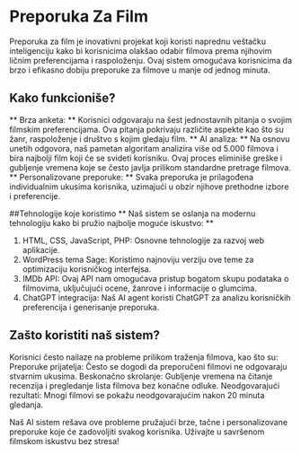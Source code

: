 # Preporuka Za Film

Preporuka za film je inovativni projekat koji koristi naprednu veštačku inteligenciju kako bi korisnicima olakšao odabir filmova prema njihovim ličnim preferencijama i raspoloženju. Ovaj sistem omogućava korisnicima da brzo i efikasno dobiju preporuke za filmove u manje od jednog minuta.

## Kako funkcioniše?
** Brza anketa: ** Korisnici odgovaraju na šest jednostavnih pitanja o svojim filmskim preferencijama. Ova pitanja pokrivaju različite aspekte kao što su žanr, raspoloženje i društvo s kojim gledaju film.
** AI analiza: **  Na osnovu unetih odgovora, naš pametan algoritam analizira više od 5.000 filmova i bira najbolji film koji će se svideti korisniku. Ovaj proces eliminiše greške i gubljenje vremena koje se često javlja prilikom standardne pretrage filmova.
** Personalizovane preporuke: **  Svaka preporuka je prilagođena individualnim ukusima korisnika, uzimajući u obzir njihove prethodne izbore i preferencije.

##Tehnologije koje koristimo
** Naš sistem se oslanja na modernu tehnologiju kako bi pružio najbolje moguće iskustvo: ** 
  1. HTML, CSS, JavaScript, PHP: Osnovne tehnologije za razvoj web aplikacije.
  2. WordPress tema Sage: Koristimo najnoviju verziju ove teme za optimizaciju korisničkog interfejsa.
  3. IMDb API: Ovaj API nam omogućava pristup bogatom skupu podataka o filmovima, uključujući ocene, žanrove i informacije o glumcima.
  4. ChatGPT integracija: Naš AI agent koristi ChatGPT za analizu korisničkih preferencija i generisanje preporuka.

## Zašto koristiti naš sistem?

Korisnici često nailaze na probleme prilikom traženja filmova, kao što su:
Preporuke prijatelja: Često se dogodi da preporučeni filmovi ne odgovaraju stvarnim ukusima.
Beskonačno skrolanje: Gubljenje vremena na čitanje recenzija i pregledanje lista filmova bez konačne odluke.
Neodgovarajući rezultati: Mnogi filmovi se pokažu neodgovarajućim nakon 20 minuta gledanja.

Naš AI sistem rešava ove probleme pružajući brze, tačne i personalizovane preporuke koje će zadovoljiti svakog korisnika. Uživajte u savršenom filmskom iskustvu bez stresa!
